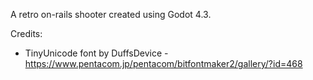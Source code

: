 A retro on-rails shooter created using Godot 4.3.



Credits:
- TinyUnicode font by DuffsDevice - https://www.pentacom.jp/pentacom/bitfontmaker2/gallery/?id=468

